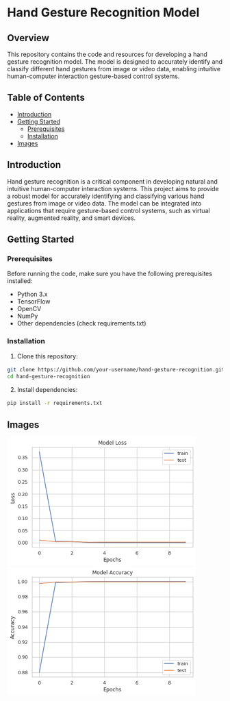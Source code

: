 # Hand Gesture Recognition Model

## Overview

This repository contains the code and resources for developing a hand gesture recognition model. The model is designed to accurately identify and classify different hand gestures from image or video data, enabling intuitive human-computer interaction gesture-based control systems.

## Table of Contents

- [Introduction](#introduction)
- [Getting Started](#getting-started)
  - [Prerequisites](#prerequisites)
  - [Installation](#installation)
- [Images](#images)

## Introduction

Hand gesture recognition is a critical component in developing natural and intuitive human-computer interaction systems. This project aims to provide a robust model for accurately identifying and classifying various hand gestures from image or video data. The model can be integrated into applications that require gesture-based control systems, such as virtual reality, augmented reality, and smart devices.

## Getting Started

### Prerequisites

Before running the code, make sure you have the following prerequisites installed:

- Python 3.x
- TensorFlow
- OpenCV
- NumPy
- Other dependencies (check requirements.txt)

### Installation

1. Clone this repository:

```bash
git clone https://github.com/your-username/hand-gesture-recognition.git
cd hand-gesture-recognition
```

2. Install dependencies:

```bash
pip install -r requirements.txt
```

## Images

![Image-1](https://github.com/arijit258/PRODIGY_ML_04/blob/main/image-1.png)
![Image-2](https://github.com/arijit258/PRODIGY_ML_04/blob/main/image-2.png)


